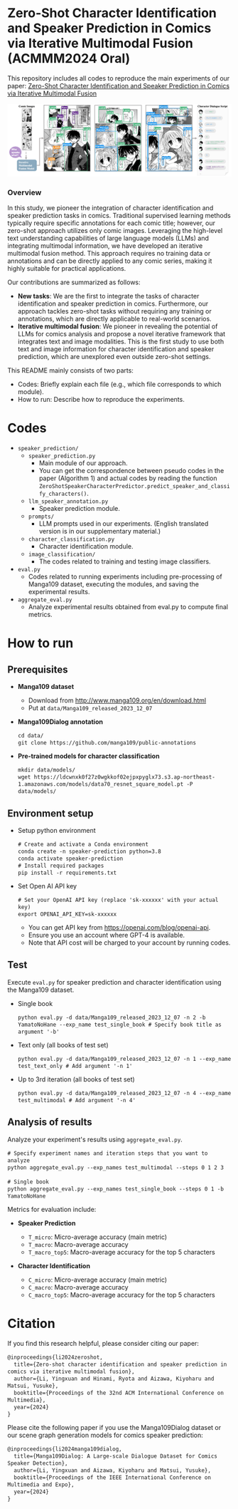 # Zero-Shot Character Identification and Speaker Prediction in Comics via Iterative Multimodal Fusion (ACMMM2024 Oral)
This repository includes all codes to reproduce the main experiments of our paper: [Zero-Shot Character Identification and Speaker Prediction in Comics via Iterative Multimodal Fusion](https://arxiv.org/abs/2404.13993)

![Introduction](figure/introduction.png)

### Overview
In this study, we pioneer the integration of character identification and speaker prediction tasks in comics. 
Traditional supervised learning methods typically require specific annotations for each comic title; however, our zero-shot approach utilizes only comic images.
Leveraging the high-level text understanding capabilities of large language models (LLMs) and integrating multimodal information, we have developed an iterative multimodal fusion method. 
This approach requires no training data or annotations and can be directly applied to any comic series, making it highly suitable for practical applications.

Our contributions are summarized as follows:
- **New tasks**: We are the first to integrate the tasks of character identification and speaker prediction in comics. Furthermore, our approach tackles zero-shot tasks without requiring any training or annotations, which are directly applicable to real-world scenarios.
- **Iterative multimodal fusion**: We pioneer in revealing the potential of LLMs for comics analysis and propose a novel iterative framework that integrates text and image modalities. This is the first study to use both text and image information for character identification and speaker prediction, which are unexplored even outside zero-shot settings.

This README mainly consists of two parts:
- Codes: Briefly explain each file (e.g., which file corresponds to which module).
- How to run: Describe how to reproduce the experiments.

# Codes
- `speaker_prediction/`
  - `speaker_prediction.py`
    - Main module of our approach.
    - You can get the correspondence between pseudo codes in the paper (Algorithm 1) and actual codes by reading the function `ZeroShotSpeakerCharacterPredictor.predict_speaker_and_classify_characters()`.
  - `llm_speaker_annotation.py`
    - Speaker prediction module. 
  - `prompts/`
    - LLM prompts used in our experiments. (English translated version is in our supplementary material.)
  - `character_classification.py`
    - Character identification module.
  - `image_classification/`
    - The codes related to training and testing image classifiers.
- `eval.py`
  - Codes related to running experiments including pre-processing of Manga109 dataset, executing the modules, and saving the experimental results.
- `aggregate_eval.py`
  - Analyze experimental results obtained from eval.py to compute final metrics.     

# How to run

## Prerequisites

- **Manga109 dataset**
    - Download from http://www.manga109.org/en/download.html
    - Put at `data/Manga109_released_2023_12_07`
- **Manga109Dialog annotation**
    
    ```
    cd data/
    git clone https://github.com/manga109/public-annotations
    ```
- **Pre-trained models for character classification** 
    ```
    mkdir data/models/
    wget https://ldcwnxk0f27z0wgkkof02ejpxpyglx73.s3.ap-northeast-1.amazonaws.com/models/data70_resnet_square_model.pt -P data/models/
    ```
    

## Environment setup

- Setup python environment
    
    ```
    # Create and activate a Conda environment
    conda create -n speaker-prediction python=3.8
    conda activate speaker-prediction
    # Install required packages
    pip install -r requirements.txt
    ```
    
- Set Open AI API key
    ```
    # Set your OpenAI API key (replace 'sk-xxxxxx' with your actual key)
    export OPENAI_API_KEY=sk-xxxxxx
    ```
    - You can get API key from https://openai.com/blog/openai-api.
    - Ensure you use an account where GPT-4 is available.
    - Note that API cost will be charged to your account by running codes.

## Test

Execute `eval.py` for speaker prediction and character identification using the Manga109 dataset.

- Single book
    
    ```
    python eval.py -d data/Manga109_released_2023_12_07 -n 2 -b YamatoNoHane --exp_name test_single_book # Specify book title as argument '-b'
    ```
    
- Text only (all books of test set)
    
    ```
    python eval.py -d data/Manga109_released_2023_12_07 -n 1 --exp_name test_text_only # Add argument '-n 1'
    ```
    
- Up to 3rd iteration (all books of test set)
    
    ```
    python eval.py -d data/Manga109_released_2023_12_07 -n 4 --exp_name test_multimodal # Add argument '-n 4'
    ```
    

## Analysis of results

Analyze your experiment's results using `aggregate_eval.py`.

```
# Specify experiment names and iteration steps that you want to analyze
python aggregate_eval.py --exp_names test_multimodal --steps 0 1 2 3

# Single book
python aggregate_eval.py --exp_names test_single_book --steps 0 1 -b YamatoNoHane

```

Metrics for evaluation include:
- **Speaker Prediction**
  - `T_micro`: Micro-average accuracy (main metric)
  - `T_macro`: Macro-average accuracy
  - `T_macro_top5`: Macro-average accuracy for the top 5 characters
  
- **Character Identification**
  - `C_micro`: Micro-average accuracy (main metric)
  - `C_macro`: Macro-average accuracy
  - `C_macro_top5`: Macro-average accuracy for the top 5 characters

# Citation
If you find this research helpful, please consider citing our paper:
```
@inproceedings{li2024zeroshot,
  title={Zero-shot character identification and speaker prediction in comics via iterative multimodal fusion},
  author={Li, Yingxuan and Hinami, Ryota and Aizawa, Kiyoharu and Matsui, Yusuke},
  booktitle={Proceedings of the 32nd ACM International Conference on Multimedia},
  year={2024}
}
```
Please cite the following paper if you use the Manga109Dialog dataset or our scene graph generation models for comics speaker prediction:
```
@inproceedings{li2024manga109dialog,
  title={Manga109Dialog: A Large-scale Dialogue Dataset for Comics Speaker Detection},
  author={Li, Yingxuan and Aizawa, Kiyoharu and Matsui, Yusuke},
  booktitle={Proceedings of the IEEE International Conference on Multimedia and Expo},
  year={2024}
}
```
